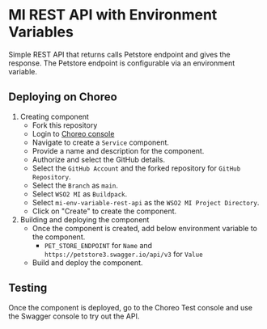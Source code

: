 # MI REST API with Environment Variables

Simple REST API that returns calls Petstore endpoint and gives the response. The Petstore endpoint is configurable via an environment variable. 

## Deploying on Choreo
1. Creating component
    - Fork this repository
    - Login to [Choreo console](https://console.choreo.dev/)
    - Navigate to create a `Service` component.
    - Provide a name and description for the component.
    - Authorize and select the GitHub details.
    - Select the `GitHub Account` and the forked repository for `GitHub Repository`.
    - Select the `Branch` as `main`.
    - Select `WSO2 MI` as `Buildpack`.
    - Select `mi-env-variable-rest-api` as the `WSO2 MI Project Directory`.
    - Click on "Create" to create the component.
2. Building and deploying the component
    - Once the component is created, add below environment variable to the component.
        - `PET_STORE_ENDPOINT` for `Name` and `https://petstore3.swagger.io/api/v3` for `Value`
    - Build and deploy the component.

## Testing
Once the component is deployed, go to the Choreo Test console and use the Swagger console to try out the API.
